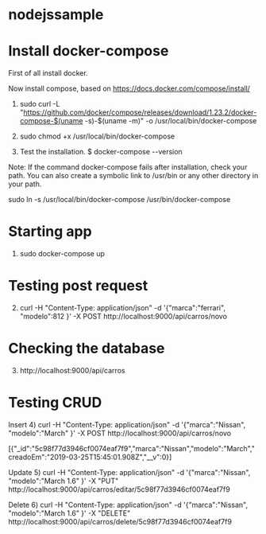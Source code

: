 # nodejssample

# Install docker-compose

First of all install docker.

Now install compose, based on https://docs.docker.com/compose/install/

1) sudo curl -L "https://github.com/docker/compose/releases/download/1.23.2/docker-compose-$(uname -s)-$(uname -m)" -o /usr/local/bin/docker-compose

2) sudo chmod +x /usr/local/bin/docker-compose

3) Test the installation.
    $ docker-compose --version

Note: If the command docker-compose fails after installation, check your path. You can also create a symbolic link to /usr/bin or any other directory in your path.

sudo ln -s /usr/local/bin/docker-compose /usr/bin/docker-compose


# Starting app

1) sudo docker-compose up

# Testing post request
2) curl -H "Content-Type: application/json" -d '{"marca":"ferrari", "modelo":812 }' -X POST http://localhost:9000/api/carros/novo

# Checking the database
3) http://localhost:9000/api/carros

# Testing CRUD
Insert
4) curl -H "Content-Type: application/json" -d '{"marca":"Nissan", "modelo":"March" }' -X POST http://localhost:9000/api/carros/novo

[{"_id":"5c98f77d3946cf0074eaf7f9","marca":"Nissan","modelo":"March","creadoEm":"2019-03-25T15:45:01.908Z","__v":0}]

Update
5) curl -H "Content-Type: application/json" -d '{"marca":"Nissan", "modelo":"March 1.6" }' -X "PUT" http://localhost:9000/api/carros/editar/5c98f77d3946cf0074eaf7f9

Delete
6) curl -H "Content-Type: application/json" -d '{"marca":"Nissan", "modelo":"March 1.6" }' -X "DELETE" http://localhost:9000/api/carros/delete/5c98f77d3946cf0074eaf7f9
